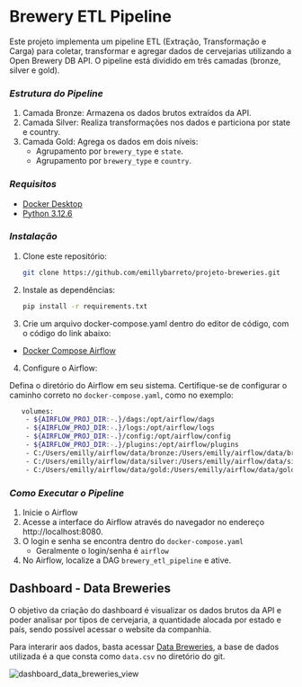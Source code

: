# Brewery ETL Pipeline

Este projeto implementa um pipeline ETL (Extração, Transformação e Carga) para coletar, transformar e agregar dados de cervejarias utilizando a Open Brewery DB API. O pipeline está dividido em três camadas (bronze, silver e gold).

### _Estrutura do Pipeline_

1. Camada Bronze: Armazena os dados brutos extraídos da API.
2. Camada Silver: Realiza transformações nos dados e particiona por state e country.
3. Camada Gold: Agrega os dados em dois níveis:
   - Agrupamento por ``brewery_type`` e ``state``.
   - Agrupamento por ``brewery_type`` e ``country``.

### _Requisitos_

- [Docker Desktop](https://docs.docker.com/desktop/install/windows-install/)
- [Python 3.12.6](https://www.python.org/downloads/)

### _Instalação_

1. Clone este repositório:

    ```bash
    git clone https://github.com/emillybarreto/projeto-breweries.git
    ```

2. Instale as dependências:

    ```bash
    pip install -r requirements.txt
    ```
    
3. Crie um arquivo docker-compose.yaml dentro do editor de código, com o código do link abaixo:
- [Docker Compose Airflow](https://airflow.apache.org/docs/apache-airflow/stable/howto/docker-compose/index.html)

4. Configure o Airflow:

Defina o diretório do Airflow em seu sistema. Certifique-se de configurar o caminho correto no ``docker-compose.yaml``, como no exemplo:
    
```bash
   volumes:
    - ${AIRFLOW_PROJ_DIR:-.}/dags:/opt/airflow/dags
    - ${AIRFLOW_PROJ_DIR:-.}/logs:/opt/airflow/logs
    - ${AIRFLOW_PROJ_DIR:-.}/config:/opt/airflow/config
    - ${AIRFLOW_PROJ_DIR:-.}/plugins:/opt/airflow/plugins
    - C:/Users/emilly/airflow/data/bronze:/Users/emilly/airflow/data/bronze   # Mapeamento para a camada Bronze
    - C:/Users/emilly/airflow/data/silver:/Users/emilly/airflow/data/silver   # Mapeamento para a camada Silver
    - C:/Users/emilly/airflow/data/gold:/Users/emilly/airflow/data/gold       # Mapeamento para a camada Gold
 ```

### _Como Executar o Pipeline_

1. Inicie o Airflow
2. Acesse a interface do Airflow através do navegador no endereço http://localhost:8080.
3. O login e senha se encontra dentro do ``docker-compose.yaml``
   - Geralmente o login/senha é ``airflow``
4. No Airflow, localize a DAG ``brewery_etl_pipeline`` e ative.




## Dashboard - Data Breweries

O objetivo da criação do dashboard é visualizar os dados brutos da API e poder analisar por tipos de cervejaria, a quantidade alocada por estado e país, sendo possível acessar o website da companhia.

Para interarir aos dados, basta acessar [Data Breweries](https://app.powerbi.com/view?r=eyJrIjoiMWI2ZDBiNjMtMmY2OS00ODg5LTk2ZmMtNGM3NjlmMTEzMDEzIiwidCI6ImNjOTNmYTIzLTEyMmYtNDZhYi04MjZiLTllZGIxZDJhMTVlZCJ9), a base de dados utilizada é a que consta como ``data.csv`` no diretório do git.

![dashboard_data_breweries_view](https://github.com/user-attachments/assets/e21f7689-5ef0-4df6-bd80-01dac93efb94)

